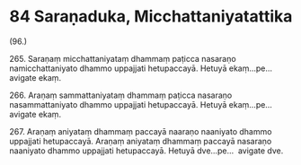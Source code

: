 # 84 Saraṇaduka, Micchattaniyatattika

(96.)

265\. Saraṇaṃ micchattaniyataṃ dhammaṃ paṭicca nasaraṇo namicchattaniyato dhammo uppajjati hetupaccayā. Hetuyā ekaṃ…pe…  avigate ekaṃ.

266\. Araṇaṃ sammattaniyataṃ dhammaṃ paṭicca nasaraṇo nasammattaniyato dhammo uppajjati hetupaccayā. Hetuyā ekaṃ…pe…  avigate ekaṃ.

267\. Araṇaṃ aniyataṃ dhammaṃ paccayā naaraṇo naaniyato dhammo uppajjati hetupaccayā. Araṇaṃ aniyataṃ dhammaṃ paccayā nasaraṇo naaniyato dhammo uppajjati hetupaccayā. Hetuyā dve…pe…  avigate dve.
